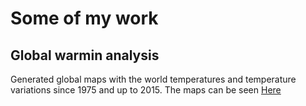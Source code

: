# Some of my work

## Global warmin analysis

Generated global maps with the world temperatures and temperature variations since 1975 and up to 2015.
The maps can be seen [Here](https://jnbigdatatemp.s3.amazonaws.com/index.html)

